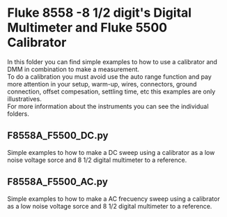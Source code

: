 # Fluke 8558 -8 1/2 digit's Digital Multimeter and Fluke 5500 Calibrator

In this folder you can find simple examples to how to use a calibrator and DMM in combination to make a measurement.  
To do a calibration you must avoid use the auto range function and pay more attention in your setup, warm-up, wires, connectors, ground connection, offset compesation, settling time, etc this examples are only illustratives.  
For more information about the instruments you can see the individual folders.

## F8558A_F5500_DC.py

Simple examples to how to make a DC sweep using a calibrator as a low noise voltage sorce and 8 1/2 digital multimeter to a reference.

## F8558A_F5500_AC.py

Simple examples to how to make a AC frecuency sweep using a calibrator as a low noise voltage sorce and 8 1/2 digital multimeter to a reference.

